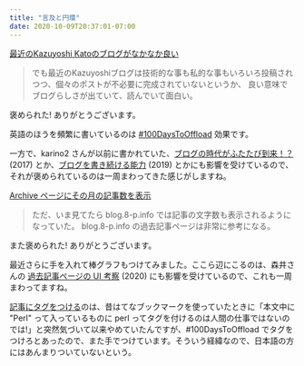 ```yaml
---
title: "言及と円環"
date: 2020-10-09T20:37:01-07:00
---
```


[最近のKazuyoshi Katoのブログがなかなか良い](https://karino2.github.io/2020/09/09/kazuyoshi_blog.html)

> でも最近のKazuyoshiブログは技術的な事も私的な事もいろいろ投稿されつつ、個々のポストが不必要に完成されていないというか、 良い意味でブログらしさが出ていて、読んでいて面白い。

褒められた! ありがとうございます。

英語のほうを頻繁に書いているのは [#100DaysToOffload](https://100daystooffload.com/) 効果です。

一方で、karino2 さんが以前に書かれていた、[ブログの時代がふたたび到来！？](https://karino2.github.io/2017/09/13/23.html) (2017) とか、[ブログを書き続ける能力](https://karino2.github.io/2019/08/29/0219.html) (2019) とかにも影響を受けているので、それが褒められているのは一周まわってきた感じがしますね。

[Archive ページにその月の記事数を表示](https://portalshit.net/2020/10/07/shows-entries-count-of-the-month-on-archives)

> ただ、いま見てたら blog.8-p.info では記事の文字数も表示されるようになっていた。 blog.8-p.info の過去記事ページは非常に参考になる。

また褒められた! ありがとうございます。

最近さらに手を入れて棒グラフもつけてみました。ここら辺にこるのは、森井さんの [過去記事ページの UI 考察](https://portalshit.net/2020/04/12/thoughts-on-how-to-look-back-past-entries) (2020) にも影響を受けているので、これも一周まわってますね。

[記事にタグをつける](https://portalshit.net/2020/10/08/thoughts-on-tagsonomy)のは、昔はてなブックマークを使っていたときに「本文中に "Perl" って入っているものに perl ってタグを付けるのは人間の仕事ではないのでは!」と突然気づいて以来やめていたんですが、#100DaysToOffload でタグをつけろとあったので、また手でつけています。そういう経緯なので、日本語の方にはあんまりついていないという。
